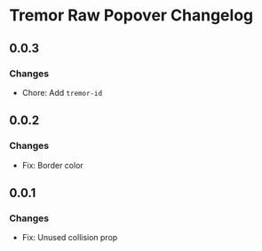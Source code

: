 # Tremor Raw Popover Changelog

## 0.0.3

### Changes

- Chore: Add `tremor-id`

## 0.0.2

### Changes

- Fix: Border color

## 0.0.1

### Changes

- Fix: Unused collision prop
